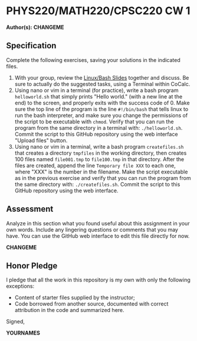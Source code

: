 # PHYS220/MATH220/CPSC220 CW 1

**Author(s):** **CHANGEME**

## Specification

Complete the following exercises, saving your solutions in the indicated files. 

1. With your group, review the [Linux/Bash Slides](https://slides.com/profdressel/linux-bash-overview) together and discuss. Be sure to actually do the suggested tasks, using a Terminal within CoCalc.
1. Using nano or vim in a terminal (for practice), write a bash program ```helloworld.sh``` that simply prints "Hello world." (with a new line at the end) to the screen, and properly exits with the success code of 0. Make sure the top line of the program is the line ```#!/bin/bash``` that tells linux to run the bash interpreter, and make sure you change the permissions of the script to be executable with ```chmod```. Verify that you can run the program from the same directory in a terminal with: ```./helloworld.sh```. Commit the script to this GitHub repository using the web interface "Upload files" button.
1. Using nano or vim in a terminal, write a bash program ```createfiles.sh``` that creates a directory ```tmpfiles``` in the working directory, then creates 100 files named ```file001.tmp``` to ```file100.tmp``` in that directory. After the files are created, append the line ```Temporary file XXX``` to each one, where "XXX" is the number in the filename. Make the script executable as in the previous exercise and verify that you can run the program from the same directory with: ```./createfiles.sh```. Commit the script to this GitHub repository using the web interface.

## Assessment

Analyze in this section what you found useful about this assignment in your own words. Include any lingering questions or comments that you may have. You can use the GitHub web interface to edit this file directly for now.

**CHANGEME**

## Honor Pledge

I pledge that all the work in this repository is my own with only the following exceptions:

* Content of starter files supplied by the instructor;
* Code borrowed from another source, documented with correct attribution in the code and summarized here.

Signed,

**YOURNAMES**
